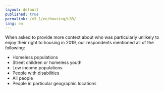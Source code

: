```yaml
---
layout: default
published: true
permalink: /v3_1/en/housing/LBR/
lang: en
---
```

When asked to provide more context about who was particularly unlikely to enjoy their right to housing in 2019, our respondents mentioned all of the following: 

- Homeless populations 
- Street children or homeless youth 
- Low income populations 
- People with disabilities 
- All people 
- People in particular geographic locations
